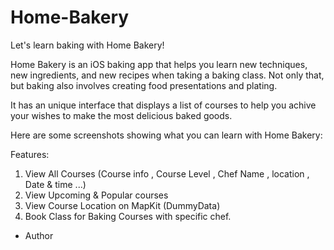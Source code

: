 # Home-Bakery
Let's learn baking with Home Bakery!

Home Bakery is an iOS baking app that helps you learn new techniques, new ingredients, and new recipes when taking a baking class. Not only that, but baking also involves creating food presentations and plating.

It has an unique interface that displays a list of courses to help you achive your wishes to make the most delicious baked goods. 


Here are some screenshots showing what you can learn with Home Bakery:





Features:
1. View All Courses (Course info , Course Level , Chef Name , location , Date & time ...)
2. View Upcoming & Popular courses
3. View Course Location on MapKit (DummyData)
4. Book Class for Baking Courses with specific chef.


* Author
